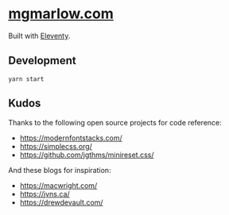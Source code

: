 # [mgmarlow.com](https://mgmarlow.com)

Built with [Eleventy](https://www.11ty.dev/).

## Development

```
yarn start
```

## Kudos

Thanks to the following open source projects for code reference:

- https://modernfontstacks.com/
- https://simplecss.org/
- https://github.com/jgthms/minireset.css/

And these blogs for inspiration:

- https://macwright.com/
- https://jvns.ca/
- https://drewdevault.com/

